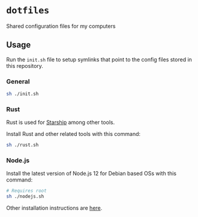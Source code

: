 # `dotfiles`

Shared configuration files for my computers

## Usage

Run the `init.sh` file to setup symlinks that point to the config files stored in this repository.

### General

```sh
sh ./init.sh
```

### Rust

Rust is used for [Starship](https://github.com/starship/starship) among other tools.

Install Rust and other related tools with this command:

```sh
sh ./rust.sh
```

### Node.js

Install the latest version of Node.js 12 for Debian based OSs with this command:

```sh
# Requires root
sh ./nodejs.sh
```

Other installation instructions are [here](https://nodejs.org/en/download/package-manager/).
